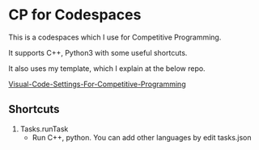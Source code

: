 
# CP for Codespaces

This is a codespaces which I use for Competitive Programming.

It supports C++, Python3 with some useful shortcuts.

It also uses my template, which I explain at the below repo.

[Visual-Code-Settings-For-Competitive-Programming](https://github.com/CyberFlower/Visual-Code-Settings-For-Competitive-Programming)

## Shortcuts
1. Tasks.runTask
    * Run C++, python. You can add other languages by edit tasks.json